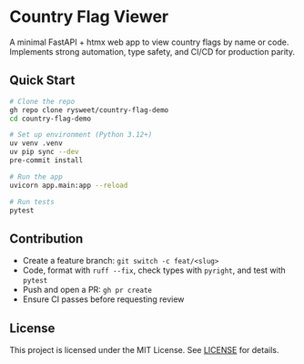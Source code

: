 # Country Flag Viewer

A minimal FastAPI + htmx web app to view country flags by name or code.  
Implements strong automation, type safety, and CI/CD for production parity.

## Quick Start

```bash
# Clone the repo
gh repo clone rysweet/country-flag-demo
cd country-flag-demo

# Set up environment (Python 3.12+)
uv venv .venv
uv pip sync --dev
pre-commit install

# Run the app
uvicorn app.main:app --reload

# Run tests
pytest
```

## Contribution

- Create a feature branch: `git switch -c feat/<slug>`
- Code, format with `ruff --fix`, check types with `pyright`, and test with `pytest`
- Push and open a PR: `gh pr create`
- Ensure CI passes before requesting review

## License

This project is licensed under the MIT License. See [LICENSE](LICENSE) for details.